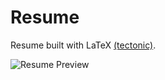 # Resume
Resume built with LaTeX [(tectonic)](https://tectonic-typesetting.github.io/).

![Resume Preview](https://mrzzy.github.io/resume/assets/previews/main-1.png)
